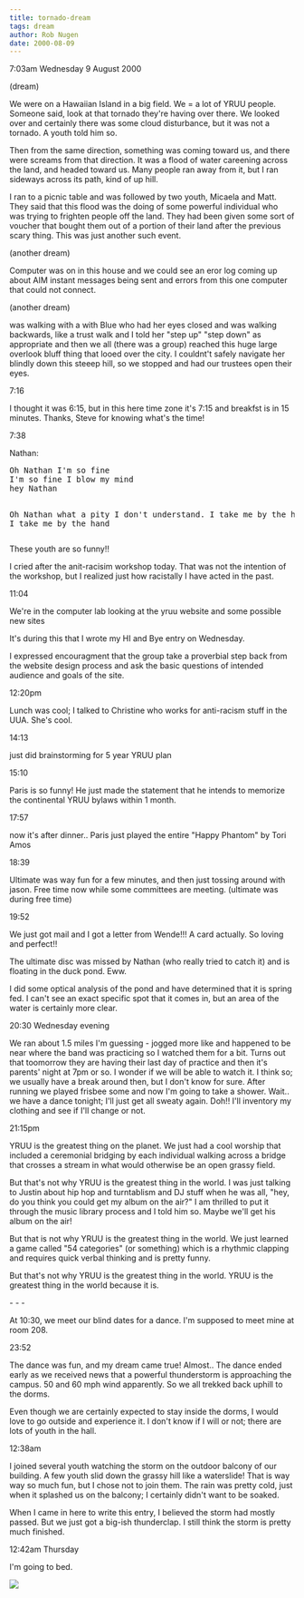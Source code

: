 ```yaml
---
title: tornado-dream
tags: dream
author: Rob Nugen
date: 2000-08-09
---
```


<p class=date>7:03am Wednesday 9 August 2000

<p class=note>(dream)

<p class=dream>We were on a Hawaiian Island in a big field.  We = a lot of
YRUU people.  Someone said, look at that tornado they're having over there.
We looked over and certainly there was some cloud disturbance, but it was
not a tornado.  A youth told him so.

<p class=dream>Then from the same direction, something was coming toward us,
and there were screams from that direction.  It was a flood of water
careening across the land, and headed toward us.  Many people ran away from
it, but I ran sideways across its path, kind of up hill.

<p class=dream>I ran to a picnic table and was followed by two youth,
Micaela and Matt.  They said that this flood was the doing of some powerful
individual who was trying to frighten people off the land.  They had been
given some sort of voucher that bought them out of a portion of their land
after the previous scary thing.  This was just another such event.

<p class=note>(another dream)

<p class=dream>Computer was on in this house and we could see an eror log
coming up about AIM instant messages being sent and errors from this one
computer that could not connect.

<p class=note>(another dream)

<p class=dream> was walking with a with Blue who had her eyes closed and was
walking backwards, like a trust walk and I told her "step up"  "step down"
as appropriate and then we all (there was a group) reached this huge large
overlook bluff thing that looed over the city.  I couldnt't safely navigate
her blindly down this steeep hill, so we stopped and had our trustees open
their eyes.

<p class=date>7:16

I thought it was 6:15, but in this here time zone it's 7:15 and breakfst is
in 15 minutes.  Thanks, Steve for knowing what's the time!

<p class=date>7:38

<p>Nathan:
<pre>
Oh Nathan I'm so fine
I'm so fine I blow my mind
hey Nathan

Oh Nathan what a pity
I don't understand.
I take me by the heart
when I take me by the hand
</pre>

<p>These youth are so funny!!

<p>I cried after the anit-racisim workshop today.  That was not the
intention of the workshop, but I realized just how racistally I have acted
in the past.

<p class=date>11:04

<p>We're in the computer lab looking at the yruu website and some possible
new sites

<p>It's during this that I wrote my HI and Bye entry on Wednesday.

<p>I expressed encouragment that the group take a proverbial step back from
the website design process and ask the basic questions of intended audience
and goals of the site.

<p class=date>12:20pm

<p>Lunch was cool; I talked to Christine who works for anti-racism stuff in
the UUA.  She's cool.

<p class=date>14:13

<p>just did brainstorming for 5 year YRUU plan

<p class=date>15:10

<p>Paris is so funny!  He just made the statement that he intends to
memorize the continental YRUU bylaws within 1 month.

<p class=date>17:57

<p>now it's after dinner..  Paris just played the entire "Happy Phantom" by
Tori Amos

<p class=date>18:39

<p>Ultimate was way fun for a few minutes, and then just tossing around with
jason.   Free time now while some committees are meeting.
 (ultimate was during free time)

<p class=date>19:52

<p>We just got mail and I got a letter from Wende!!!   A card actually.  So
loving and perfect!!

<p>The ultimate disc was missed by Nathan (who really tried to catch it) and
is floating in the duck pond.  Eww.

<p>I did some optical analysis of the pond and have determined that it is
spring fed.  I can't see an exact specific spot that it comes in, but an
area of the water is certainly more clear.

<p class=date>20:30   Wednesday evening

<p>We ran about 1.5 miles I'm guessing - jogged more like and happened to be
near where the band was practicing so I watched them for a bit.  Turns out
that toomorrow they are having their last day of practice and then it's
parents' night at 7pm or so.  I wonder if we will be able to watch it.  I
think so; we usually have a break around then, but I don't know for sure.
After running we played frisbee some and now I'm going to take a shower.
Wait..  we have a dance tonight; I'll just get all sweaty again.  Doh!!
I'll inventory my clothing and see if I'll change or not.

<p class=date>21:15pm

<p>YRUU is the greatest thing on the planet.  We just had a cool worship
that included a ceremonial bridging by each individual walking across a
bridge that crosses a stream in what would otherwise be an open grassy
field.

<p>But that's not why YRUU is the greatest thing in the world.  I was just
talking to Justin about hip hop and turntablism and DJ stuff when he was
all, "hey, do you think you could get my album on the air?"   I am thrilled
to put it through the music library process and I told him so.  Maybe we'll
get his album on the air!

<p>But that is not why YRUU is the greatest thing in the world.  We just
learned a game called "54 categories" (or something) which is a rhythmic
clapping and requires quick verbal thinking and is pretty funny.

<p>But that's not why YRUU is the greatest thing in the world.  YRUU is the
greatest thing in the world because it is.

<p>- - -

<p>At 10:30, we meet our blind dates for a dance.  I'm supposed to meet mine
at room 208.

<p class=date>23:52

<p>The dance was fun, and my dream came true!  Almost..  The dance ended
early as we received news that a powerful thunderstorm is approaching the
campus.  50 and 60 mph wind apparently.  So we all trekked back uphill to
the dorms.

<p>Even though we are certainly expected to stay inside the dorms, I would
love to go outside and experience it.  I don't know if I will or not; there
are lots of youth in the hall.

<p class=date>12:38am

<p>I joined several youth watching the storm on the outdoor balcony of our
building.  A few youth slid down the grassy hill like a waterslide!  That is
way way so much fun, but I chose not to join them.  The rain was pretty
cold, just when it splashed us on the balcony; I certainly didn't want to be
soaked.

<p>When I came in here to write this entry, I believed the storm had mostly
passed.  But we just got a big-ish thunderclap.  I still think the storm is
pretty much finished.

<p class=date>12:42am Thursday

<p>I'm going to bed.

<p><img src="/images/rob/wL-ROB.gif">

